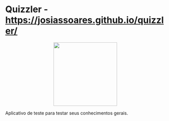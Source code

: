 # Quizzler - https://josiassoares.github.io/quizzler/
<div align="center">
    <img src="https://1.bp.blogspot.com/-TYvl3xKMxzQ/Xwm6bwffkII/AAAAAAAAStw/N3n3-soPR4IuDvaNahG5zXjCCtWxR3-ngCLcBGAsYHQ/s320/20200711_095955_edited_1%255B1%255D.gif" width="200px"</img> 
</div>

 Aplicativo de teste para testar seus conhecimentos gerais.
